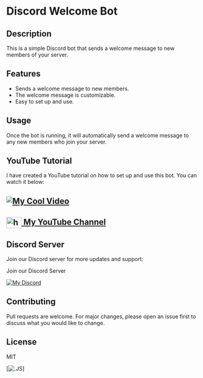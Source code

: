 # Discord Welcome Bot

## Description
This is a simple Discord bot that sends a welcome message to new members of your server.

## Features
- Sends a welcome message to new members.
- The welcome message is customizable.
- Easy to set up and use.

## Usage
Once the bot is running, it will automatically send a welcome message to any new members who join your server.

## YouTube Tutorial

I have created a YouTube tutorial on how to set up and use this bot. You can watch it below:

## [![My Cool Video](http://img.youtube.com/vi/g-BfHb4cmTU/0.jpg)](http://www.youtube.com/watch?v=g-BfHb4cmTU "My Cool Video")

<h2>
  <a href="https://www.youtube.com/c/exatube" target="_blank">
    <img align="center" src="https://raw.githubusercontent.com/rahuldkjain/github-profile-readme-generator/master/src/images/icons/Social/youtube.svg" alt="https://youtube.com/exatube" height="30" width="40" />
  My YouTube Channel</a>
</h2>

<!-- BEGIN YOUTUBE-CARDS -->
<!-- END YOUTUBE-CARDS -->

## Discord Server
Join our Discord server for more updates and support:

Join our Discord Server

[![My Discord](https://discord-readme-badge-mu.vercel.app/api?id=635933198035058700)](https://discord.gg/ejYNZwDVHH)

## Contributing
Pull requests are welcome. For major changes, please open an issue first to discuss what you would like to change.

## License
MIT


[![.JS](https://media.licdn.com/dms/image/D4D22AQH56aIWLXAcsA/feedshare-shrink_800/0/1693577829454?e=1700092800&v=beta&t=wm8kFfVgJ-LLNHk_9PlelE6TmwTZ68-bCj_v057AoOc)]
